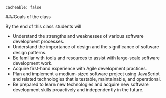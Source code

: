 ```
cacheable: false
```

###Goals of the class

By the end of this class students will

*  Understand the strengths and weaknesses of various software development processes.
*  Understand the importance of design and the significance of software design patterns.
*  Be familiar with tools and resources to assist with large-scale software development work.
*  Acquire first-hand experience with Agile development practices.
*  Plan and implement a medium-sized software project using
JavaScript and related technologies that is testable, maintainable, and operational.
*  Be prepared to learn new technologies and acquire new software development skills proactively
and independently in the future.
